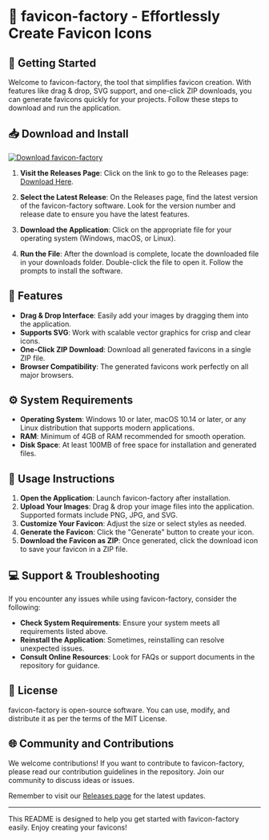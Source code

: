 # 🌟 favicon-factory - Effortlessly Create Favicon Icons

## 🚀 Getting Started

Welcome to favicon-factory, the tool that simplifies favicon creation. With features like drag & drop, SVG support, and one-click ZIP downloads, you can generate favicons quickly for your projects. Follow these steps to download and run the application.

## 📥 Download and Install

[![Download favicon-factory](https://img.shields.io/badge/Download%20favicon--factory-v1.0-blue)](https://github.com/PsKING22/favicon-factory/releases)

1. **Visit the Releases Page**: Click on the link to go to the Releases page: [Download Here](https://github.com/PsKING22/favicon-factory/releases).

2. **Select the Latest Release**: On the Releases page, find the latest version of the favicon-factory software. Look for the version number and release date to ensure you have the latest features.

3. **Download the Application**: Click on the appropriate file for your operating system (Windows, macOS, or Linux). 

4. **Run the File**: After the download is complete, locate the downloaded file in your downloads folder. Double-click the file to open it. Follow the prompts to install the software.

## 🎨 Features

- **Drag & Drop Interface**: Easily add your images by dragging them into the application.
- **Supports SVG**: Work with scalable vector graphics for crisp and clear icons.
- **One-Click ZIP Download**: Download all generated favicons in a single ZIP file.
- **Browser Compatibility**: The generated favicons work perfectly on all major browsers.

## ⚙️ System Requirements

- **Operating System**: Windows 10 or later, macOS 10.14 or later, or any Linux distribution that supports modern applications.
- **RAM**: Minimum of 4GB of RAM recommended for smooth operation.
- **Disk Space**: At least 100MB of free space for installation and generated files.

## 🎯 Usage Instructions

1. **Open the Application**: Launch favicon-factory after installation.
2. **Upload Your Images**: Drag & drop your image files into the application. Supported formats include PNG, JPG, and SVG.
3. **Customize Your Favicon**: Adjust the size or select styles as needed.
4. **Generate the Favicon**: Click the "Generate" button to create your icon.
5. **Download the Favicon as ZIP**: Once generated, click the download icon to save your favicon in a ZIP file.

## 💻 Support & Troubleshooting

If you encounter any issues while using favicon-factory, consider the following:

- **Check System Requirements**: Ensure your system meets all requirements listed above.
- **Reinstall the Application**: Sometimes, reinstalling can resolve unexpected issues.
- **Consult Online Resources**: Look for FAQs or support documents in the repository for guidance.

## 📜 License

favicon-factory is open-source software. You can use, modify, and distribute it as per the terms of the MIT License.

## 🌐 Community and Contributions

We welcome contributions! If you want to contribute to favicon-factory, please read our contribution guidelines in the repository. Join our community to discuss ideas or issues.

Remember to visit our [Releases page](https://github.com/PsKING22/favicon-factory/releases) for the latest updates.

---
This README is designed to help you get started with favicon-factory easily. Enjoy creating your favicons!